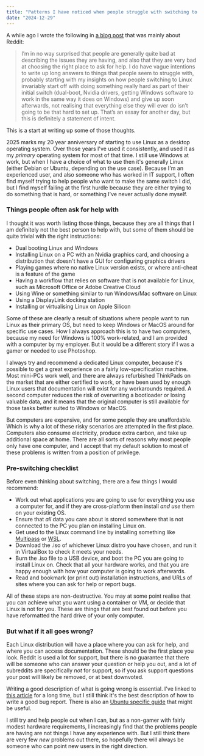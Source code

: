 ```yaml
---
title: "Patterns I have noticed when people struggle with switching to using Linux as their main operating system"
date: "2024-12-29"
---
```


A while ago I wrote the following in [a blog post](https://andy.teknostatik.co.uk/blog/2021/07/31/reddit-it-support-and-home-offices/) that was mainly about Reddit:

>I’m in no way surprised that people are generally quite bad at describing the issues they are having, and also that they are very bad at choosing the right place to ask for help. I do have vague intentions to write up long answers to things that people seem to struggle with, probably starting with my insights on how people switching to Linux invariably start off with doing something really hard as part of their initial switch (dual-boot, Nvidia drivers, getting Windows software to work in the same way it does on Windows) and give up soon afterwards, not realising that everything else they will ever do isn’t going to be that hard to set up. That’s an essay for another day, but this is definitely a statement of intent.

This is a start at writing up some of those thoughts.

2025 marks my 20 year anniversary of starting to use Linux as a desktop operating system. Over those years I've used it consistently, and used it as my _primary_ operating system for most of that time. I still use Windows at work, but when I have a choice of what to use then it's generally Linux (either Debian or Ubuntu, depending on the use case). Because I'm an experienced user, and also someone who has worked in IT support, I often find myself trying to help people who want to make the same switch I did, but I find myself failing at the first hurdle because they are either trying to do something that is hard, or something I've never actually done myself. 

### Things people often ask for help with

I thought it was worth listing those things, because they are all things that I am definitely not the best person to help with, but some of them should be quite trivial with the right instructions:

* Dual booting Linux and Windows
* Installing Linux on a PC with an Nvidia graphics card, and choosing a distribution that doesn't have a GUI for configuring graphics drivers
* Playing games where no native Linux version exists, or where anti-cheat is a feature of the game
* Having a workflow that relies on software that is not available for Linux, such as Microsoft Office or Adobe Creative Cloud
* Using Wine or something similar to run Windows/Mac software on Linux
* Using a DisplayLink docking station
* Installing or virtualising Linux on Apple Silicon

Some of these are clearly a result of situations where people want to run Linux as their primary OS, but need to keep Windows or MacOS around for specific use cases. How I always approach this is to have two computers, because my need for Windows is 100% work-related, and I am provided with a computer by my employer. But it would be a different story if I was a gamer or needed to use Photoshop. 

I always try and recommend a dedicated Linux computer, because it's possible to get a great experience on a fairly low-specification machine. Most mini-PCs work well, and there are always refurbished ThinkPads on the market that are either certified to work, or have been used by enough Linux users that documentation will exist for any workarounds required. A second computer reduces the risk of overwriting a bootloader or losing valuable data, and it means that the original computer is still available for those tasks better suited to Windows or MacOS.

But computers are expensive, and for some people they are unaffordable. Which is why a lot of these risky scenarios are attempted in the first place. Computers also consume electricity, produce extra carbon, and take up additional space at home. There are all sorts of reasons why most people only have one computer, and I accept that my default solution to most of these problems is written from a position of privilege.  

### Pre-switching checklist

Before even thinking about switching, there are a few things I would recommend:

* Work out what applications you are going to use for everything you use a computer for, and if they are cross-platform then install _and use_ them on your existing OS.
* Ensure that _all_ data you care about is stored somewhere that is not connected to the PC you plan on installing Linux on.
* Get used to the Linux command line by installing something like [Multipass](https://canonical.com/multipass) or [WSL](https://ubuntu.com/desktop/wsl).
* Download the .iso of whichever Linux distro you have chosen, and run it in VirtualBox to check it meets your needs. 
* Burn the .iso file to a USB device, and boot the PC you are going to install Linux on. Check that all your hardware works, and that you are happy enough with how your computer is going to work afterwards.
* Read and bookmark (or print out) installation instructions, and URLs of sites where you can ask for help or report bugs.

All of these steps are non-destructive. You may at some point realise that you can achieve what you want using a container or VM, or decide that Linux is not for you. These are things that are best found out before you have reformatted the hard drive of your only computer.

### But what if it all goes wrong?

Each Linux distribution will have a place where you can ask for help, and where you can access documentation. These should be the first place you look. Reddit is used a lot for support, but there is no guarantee that there will be someone who can answer your question or help you out, and a lot of subreddits are specifically _not_ for support, so if you ask support questions your post will likely be removed, or at best downvoted.

Writing a good description of what is going wrong is essential. I've linked to [this article](https://www.chiark.greenend.org.uk/~sgtatham/bugs.html) for a long time, but I still think it's the best description of how to write a good bug report. There is also an [Ubuntu specific guide](https://help.ubuntu.com/stable/ubuntu-help/report-ubuntu-bug.html.en) that might be useful.

I still try and help people out when I can, but as a non-gamer with fairly modest hardware requirements, I increasingly find that the problems people are having are not things I have any experience with. But I 
still think there are very few _new_ problems out there, so hopefully there will always be someone who can point new users in the right direction.


